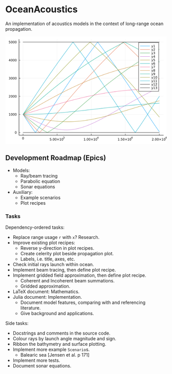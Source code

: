 # OceanAcoustics
An implementation of acoustics models in the context of long-range ocean propagation.

![Munk Profile Ray Trace](test/img/trace_munk_profile.png)

## Development Roadmap (Epics)
* Models:
  * Ray/beam tracing
  * Parabolic equation
  * Sonar equations
* Auxiliary:
  * Example scenarios
  * Plot recipes

### Tasks
Dependency-ordered tasks:
* Replace range usage `r` with `x`? Research.
* Improve existing plot recipes:
  * Reverse y-direction in plot recipes.
  * Create celerity plot beside propagation plot.
  * Labels, i.e. title, axes, etc.
* Check initial rays launch within ocean.
* Implement beam tracing, then define plot recipe.
* Implement gridded field approximation, then define plot recipe.
  * Coherent and Incoherent beam summations.
  * Gridded approximation.
* LaTeX document: Mathematics.
* Julia document: Implementation.
  * Document model features, comparing with and referencing literature.
  * Give background and applications.

Side tasks:
* Docstrings and comments in the source code.
* Colour rays by launch angle magnitude and sign.
* Ribbon the bathymetry and surface plotting.
* Implement more example `Scenario`s.
  * Balearic sea [Jensen et al. p 171]
* Implement more tests.
* Document sonar equations.
